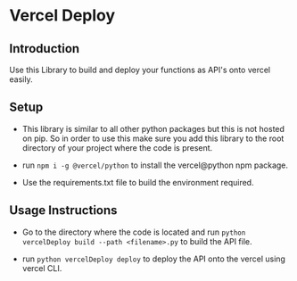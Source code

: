 # Vercel Deploy 

## Introduction

Use this Library to build and deploy your functions as API's onto vercel easily.

## Setup
- This library is similar to all other python packages but this is not hosted on pip. So in order to use this make sure you add this library to the root directory of your project where the code is present.

- run `npm i -g @vercel/python` to install the vercel@python npm package.

- Use the requirements.txt file to build the environment required.

## Usage Instructions
- Go to the directory where the code is located and run `python vercelDeploy build --path <filename>.py` to build the API file.

- run `python vercelDeploy deploy` to deploy the API onto the vercel using vercel CLI.
